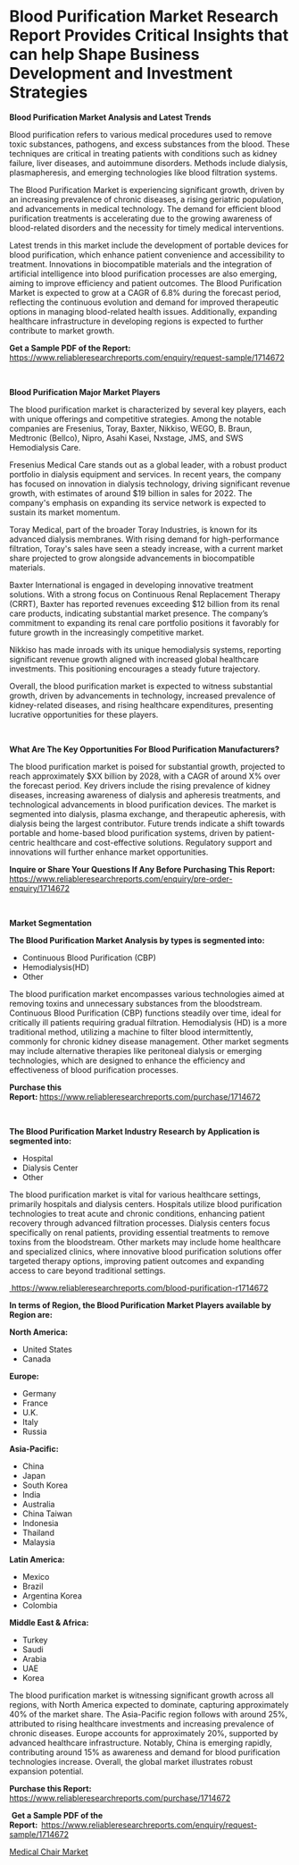 <p><h1>Blood Purification Market Research Report Provides Critical Insights that can help Shape Business Development and Investment Strategies</h1></p><p><strong>Blood Purification Market Analysis and Latest Trends</strong></p>
<p><p>Blood purification refers to various medical procedures used to remove toxic substances, pathogens, and excess substances from the blood. These techniques are critical in treating patients with conditions such as kidney failure, liver diseases, and autoimmune disorders. Methods include dialysis, plasmapheresis, and emerging technologies like blood filtration systems.</p><p>The Blood Purification Market is experiencing significant growth, driven by an increasing prevalence of chronic diseases, a rising geriatric population, and advancements in medical technology. The demand for efficient blood purification treatments is accelerating due to the growing awareness of blood-related disorders and the necessity for timely medical interventions. </p><p>Latest trends in this market include the development of portable devices for blood purification, which enhance patient convenience and accessibility to treatment. Innovations in biocompatible materials and the integration of artificial intelligence into blood purification processes are also emerging, aiming to improve efficiency and patient outcomes. The Blood Purification Market is expected to grow at a CAGR of 6.8% during the forecast period, reflecting the continuous evolution and demand for improved therapeutic options in managing blood-related health issues. Additionally, expanding healthcare infrastructure in developing regions is expected to further contribute to market growth.</p></p>
<p><strong>Get a Sample PDF of the Report:&nbsp;</strong> <a href="https://www.reliableresearchreports.com/enquiry/request-sample/1714672?utm_campaign=34&utm_medium=2&utm_source=Github&utm_content=ia&utm_term=11012025&utm_id=blood-purification">https://www.reliableresearchreports.com/enquiry/request-sample/1714672</a></p>
<p>&nbsp;</p>
<p><strong>Blood Purification Major Market Players</strong></p>
<p><p>The blood purification market is characterized by several key players, each with unique offerings and competitive strategies. Among the notable companies are Fresenius, Toray, Baxter, Nikkiso, WEGO, B. Braun, Medtronic (Bellco), Nipro, Asahi Kasei, Nxstage, JMS, and SWS Hemodialysis Care.</p><p>Fresenius Medical Care stands out as a global leader, with a robust product portfolio in dialysis equipment and services. In recent years, the company has focused on innovation in dialysis technology, driving significant revenue growth, with estimates of around $19 billion in sales for 2022. The company's emphasis on expanding its service network is expected to sustain its market momentum.</p><p>Toray Medical, part of the broader Toray Industries, is known for its advanced dialysis membranes. With rising demand for high-performance filtration, Toray's sales have seen a steady increase, with a current market share projected to grow alongside advancements in biocompatible materials.</p><p>Baxter International is engaged in developing innovative treatment solutions. With a strong focus on Continuous Renal Replacement Therapy (CRRT), Baxter has reported revenues exceeding $12 billion from its renal care products, indicating substantial market presence. The company’s commitment to expanding its renal care portfolio positions it favorably for future growth in the increasingly competitive market.</p><p>Nikkiso has made inroads with its unique hemodialysis systems, reporting significant revenue growth aligned with increased global healthcare investments. This positioning encourages a steady future trajectory.</p><p>Overall, the blood purification market is expected to witness substantial growth, driven by advancements in technology, increased prevalence of kidney-related diseases, and rising healthcare expenditures, presenting lucrative opportunities for these players.</p></p>
<p>&nbsp;</p>
<p><strong>What Are The Key Opportunities For Blood Purification Manufacturers?</strong></p>
<p><p>The blood purification market is poised for substantial growth, projected to reach approximately $XX billion by 2028, with a CAGR of around X% over the forecast period. Key drivers include the rising prevalence of kidney diseases, increasing awareness of dialysis and apheresis treatments, and technological advancements in blood purification devices. The market is segmented into dialysis, plasma exchange, and therapeutic apheresis, with dialysis being the largest contributor. Future trends indicate a shift towards portable and home-based blood purification systems, driven by patient-centric healthcare and cost-effective solutions. Regulatory support and innovations will further enhance market opportunities.</p></p>
<p><strong>Inquire or Share Your Questions If Any Before Purchasing This Report:</strong> <a href="https://www.reliableresearchreports.com/enquiry/pre-order-enquiry/1714672?utm_campaign=34&utm_medium=2&utm_source=Github&utm_content=ia&utm_term=11012025&utm_id=blood-purification">https://www.reliableresearchreports.com/enquiry/pre-order-enquiry/1714672</a></p>
<p>&nbsp;</p>
<p><strong>Market Segmentation</strong></p>
<p><strong>The Blood Purification Market Analysis by types is segmented into:</strong></p>
<p><ul><li>Continuous Blood Purification (CBP)</li><li>Hemodialysis(HD)</li><li>Other</li></ul></p>
<p><p>The blood purification market encompasses various technologies aimed at removing toxins and unnecessary substances from the bloodstream. Continuous Blood Purification (CBP) functions steadily over time, ideal for critically ill patients requiring gradual filtration. Hemodialysis (HD) is a more traditional method, utilizing a machine to filter blood intermittently, commonly for chronic kidney disease management. Other market segments may include alternative therapies like peritoneal dialysis or emerging technologies, which are designed to enhance the efficiency and effectiveness of blood purification processes.</p></p>
<p><strong>Purchase this Report:&nbsp;</strong><a href="https://www.reliableresearchreports.com/purchase/1714672?utm_campaign=34&utm_medium=2&utm_source=Github&utm_content=ia&utm_term=11012025&utm_id=blood-purification">https://www.reliableresearchreports.com/purchase/1714672</a></p>
<p>&nbsp;</p>
<p><strong>The Blood Purification Market Industry Research by Application is segmented into:</strong></p>
<p><ul><li>Hospital</li><li>Dialysis Center</li><li>Other</li></ul></p>
<p><p>The blood purification market is vital for various healthcare settings, primarily hospitals and dialysis centers. Hospitals utilize blood purification technologies to treat acute and chronic conditions, enhancing patient recovery through advanced filtration processes. Dialysis centers focus specifically on renal patients, providing essential treatments to remove toxins from the bloodstream. Other markets may include home healthcare and specialized clinics, where innovative blood purification solutions offer targeted therapy options, improving patient outcomes and expanding access to care beyond traditional settings.</p></p>
<p><a href="https://www.reliableresearchreports.com/blood-purification-r1714672?utm_campaign=34&utm_medium=2&utm_source=Github&utm_content=ia&utm_term=11012025&utm_id=blood-purification">&nbsp;https://www.reliableresearchreports.com/blood-purification-r1714672</a></p>
<p><strong>In terms of Region, the Blood Purification Market Players available by Region are:</strong></p>
<p>
    <p> <strong> North America: </strong>
        <ul>
            <li>United States</li>
            <li>Canada</li>
        </ul>
        </p> 
    <p> <strong> Europe: </strong>
        <ul>
            <li>Germany</li>
            <li>France</li>
            <li>U.K.</li>
            <li>Italy</li>
            <li>Russia</li>
        </ul>
        </p> 
    <p> <strong> Asia-Pacific: </strong>
        <ul>
            <li>China</li>
            <li>Japan</li>
            <li>South Korea</li>
            <li>India</li>
            <li>Australia</li>
            <li>China Taiwan</li>
            <li>Indonesia</li>
            <li>Thailand</li>
            <li>Malaysia</li>
        </ul>
        </p> 
    <p> <strong> Latin America: </strong>
        <ul>
            <li>Mexico</li>
            <li>Brazil</li>
            <li>Argentina Korea</li>
            <li>Colombia</li>
        </ul>
        </p> 
    <p> <strong> Middle East & Africa: </strong>
        <ul>
            <li>Turkey</li>
            <li>Saudi</li>
            <li>Arabia</li>
            <li>UAE</li>
            <li>Korea</li>
        </ul>
    </p>
    </p>
<p><p>The blood purification market is witnessing significant growth across all regions, with North America expected to dominate, capturing approximately 40% of the market share. The Asia-Pacific region follows with around 25%, attributed to rising healthcare investments and increasing prevalence of chronic diseases. Europe accounts for approximately 20%, supported by advanced healthcare infrastructure. Notably, China is emerging rapidly, contributing around 15% as awareness and demand for blood purification technologies increase. Overall, the global market illustrates robust expansion potential.</p></p>
<p><strong>Purchase this Report: </strong><a href="https://www.reliableresearchreports.com/purchase/1714672?utm_campaign=34&utm_medium=2&utm_source=Github&utm_content=ia&utm_term=11012025&utm_id=blood-purification">https://www.reliableresearchreports.com/purchase/1714672</a></p>
<p>&nbsp;<strong>Get a Sample PDF of the Report:&nbsp;&nbsp;</strong><a href="https://www.reliableresearchreports.com/enquiry/request-sample/1714672?utm_campaign=34&utm_medium=2&utm_source=Github&utm_content=ia&utm_term=11012025&utm_id=blood-purification">https://www.reliableresearchreports.com/enquiry/request-sample/1714672</a></p>
<p><strong></strong></p>
<p><p><a href="https://github.com/guneycigdem35/Market-Research-Report-List-5/blob/main/medical-chair-market.md?utm_campaign=34&utm_medium=2&utm_source=Github&utm_content=ia&utm_term=11012025&utm_id=blood-purification">Medical Chair Market</a></p></p>